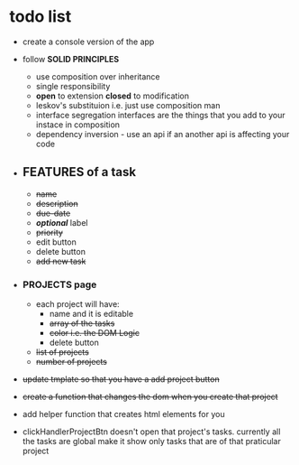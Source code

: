 # todo list

- create a console version of the app
- follow **SOLID PRINCIPLES**

  - use composition over inheritance
  - single responsibility
  - **open** to extension **closed** to modification
  - leskov's substituion i.e. just use composition man
  - interface segregation interfaces are the things that you add to your instace in composition
  - dependency inversion - use an api if an another api is affecting your code

- ## FEATURES of a task

  - ~~name~~
  - ~~description~~
  - ~~due-date~~
  - **_optional_** label
  - ~~priority~~
  - edit button
  - delete button
  - ~~add new task~~

- ### PROJECTS page

  - each project will have:
    - name and it is editable
    - ~~array of the tasks~~
    - ~~color i.e. the DOM Logic~~
    - delete button
  - ~~list of projects~~
  - ~~number of projects~~

- ~~update tmplate so that you have a add project button~~
- ~~create a function that changes the dom when you create that project~~
- add helper function that creates html elements for you

- clickHandlerProjectBtn doesn't open that project's tasks. currently all the tasks are global make it show only tasks that are of that praticular project

